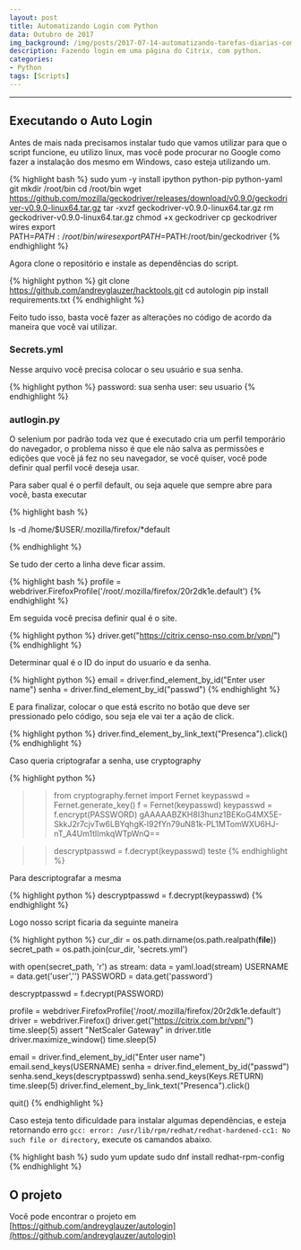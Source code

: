 ```yaml
---
layout: post
title: Automatizando Login com Python
data: Outubro de 2017
img_background: /img/posts/2017-07-14-automatizando-tarefas-diarias-com-python/banner.png
description: Fazendo login em uma página do Citrix, com python.
categories:
- Python
tags: [Scripts]
---
```


---
## Executando o Auto Login

Antes de mais nada precisamos instalar tudo que vamos utilizar para que o script funcione, eu utilizo linux, mas você pode procurar no Google como fazer a instalação dos mesmo em Windows, caso esteja utilizando um.

{% highlight bash %}
sudo yum -y install ipython python-pip python-yaml git
mkdir /root/bin 
cd /root/bin 
wget https://github.com/mozilla/geckodriver/releases/download/v0.9.0/geckodriver-v0.9.0-linux64.tar.gz 
tar -xvzf geckodriver-v0.9.0-linux64.tar.gz
rm geckodriver-v0.9.0-linux64.tar.gz 
chmod +x geckodriver 
cp geckodriver wires 
export PATH=$PATH:/root/bin/wires
export PATH=$PATH:/root/bin/geckodriver
{% endhighlight %}

Agora clone o repositório e instale as dependências do script.

{% highlight python %}
git clone https://github.com/andreyglauzer/hacktools.git
cd autologin
pip install requirements.txt
{% endhighlight %}

Feito tudo isso, basta você fazer as alterações no código de acordo da maneira que você vai utilizar.

### Secrets.yml

Nesse arquivo você precisa colocar o seu usuário e sua senha.

{% highlight python %}
password: sua senha
user: seu usuario
{% endhighlight %}

### autlogin.py

O selenium por padrão toda vez que é executado cria um perfil temporário do navegador, o problema nisso é que ele não salva as permissões e edições que você já fez no seu navegador, se você quiser, você pode definir qual perfil você deseja usar.

Para saber qual é o perfil default, ou seja aquele que sempre abre para você, basta executar

{% highlight bash %}

ls -d /home/$USER/.mozilla/firefox/*default

{% endhighlight %}

Se tudo der certo a linha deve ficar assim.

{% highlight bash %}
profile = webdriver.FirefoxProfile('/root/.mozilla/firefox/20r2dk1e.default')
{% endhighlight %}

Em seguida você precisa definir qual é o site.

{% highlight python %}
driver.get("https://citrix.censo-nso.com.br/vpn/")
{% endhighlight %}

Determinar qual é o ID do input do usuario e da senha.

{% highlight python %}
email = driver.find_element_by_id("Enter user name")
senha = driver.find_element_by_id("passwd")
{% endhighlight %}

E para finalizar, colocar o que está escrito no botão que deve ser pressionado pelo código, sou seja ele vai ter a ação de click.

{% highlight python %}
driver.find_element_by_link_text("Presenca").click()
{% endhighlight %}

Caso queria criptografar a senha, use cryptography

{% highlight python %}
>> from cryptography.fernet import Fernet
>> keypasswd = Fernet.generate_key()
>> f = Fernet(keypasswd)
>> keypasswd = f.encrypt(PASSWORD)
>> gAAAAABZKH8I3hunz1BEKoG4MX5E-SkkJ2r7cjvTw6LBYqhgK-l92fYn79uN81k-PL1MTomWXU6HJ-nT_A4Um1tlImkqWTpWnQ==

>> descryptpasswd = f.decrypt(keypasswd)
>> teste
{% endhighlight %}

Para descriptografar a mesma

{% highlight python %}
descryptpasswd = f.decrypt(keypasswd)
{% endhighlight %}

Logo nosso script ficaria da seguinte maneira

{% highlight python %}
cur_dir = os.path.dirname(os.path.realpath(__file__))
secret_path = os.path.join(cur_dir, 'secrets.yml')

with open(secret_path, 'r') as stream:
data = yaml.load(stream)
USERNAME = data.get('user','')
PASSWORD = data.get('password')

descryptpasswd = f.decrypt(PASSWORD)

profile = webdriver.FirefoxProfile('/root/.mozilla/firefox/20r2dk1e.default')
driver = webdriver.Firefox()
driver.get("https://citrix.com.br/vpn/")
    time.sleep(5)
    assert "NetScaler Gateway" in driver.title
    driver.maximize_window()
    time.sleep(5)

email = driver.find_element_by_id("Enter user name")
email.send_keys(USERNAME)
senha = driver.find_element_by_id("passwd")
senha.send_keys(descryptpasswd)
senha.send_keys(Keys.RETURN)
time.sleep(5)
driver.find_element_by_link_text("Presenca").click()

quit()
{% endhighlight %}

Caso esteja tento dificuldade para instalar algumas dependências, e esteja retornando erro `gcc: error: /usr/lib/rpm/redhat/redhat-hardened-cc1: No such file or directory`, execute os camandos abaixo.

{% highlight bash %}
sudo yum update
sudo dnf install redhat-rpm-config
{% endhighlight %}

## O projeto

Você pode encontrar o projeto em [https://github.com/andreyglauzer/autologin](https://github.com/andreyglauzer/autologin)